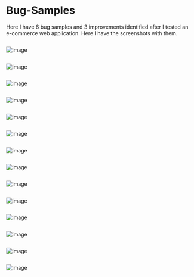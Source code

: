 # Bug-Samples
Here I have 6 bug samples and 3 improvements identified after I tested an e-commerce web application. Here I have the screenshots with them.
<pre></pre>
![image](https://github.com/IoanaVasarhelyi99/Bug-Samples/assets/135469580/fdb2af3a-1d8f-4c37-a50a-d75ee6a88503)
<pre></pre>
![image](https://github.com/IoanaVasarhelyi99/Bug-Samples/assets/135469580/9b7e33bf-656d-4ee7-9d7b-a4aeefa03e11)
<pre></pre>
![image](https://github.com/IoanaVasarhelyi99/Bug-Samples/assets/135469580/798ce8de-cc61-451a-92be-57ca722bfdcb)
<pre></pre>
![image](https://github.com/IoanaVasarhelyi99/Bug-Samples/assets/135469580/3450920d-2ded-4baf-ac5a-497d3346396e)
<pre></pre>
![image](https://github.com/IoanaVasarhelyi99/Bug-Samples/assets/135469580/d6c15385-690c-4e09-bf1e-04fb67e82ba0)
<pre></pre>
![image](https://github.com/IoanaVasarhelyi99/Bug-Samples/assets/135469580/9eed87f8-af19-49bb-8840-9628acaae536)
<pre></pre>
![image](https://github.com/IoanaVasarhelyi99/Bug-Samples/assets/135469580/12954143-173b-4b7f-b56a-174797f50f59)
<pre></pre>
![image](https://github.com/IoanaVasarhelyi99/Bug-Samples/assets/135469580/baa04f9c-3e13-4e32-b0f2-838bafa0f65f)
<pre></pre>
![image](https://github.com/IoanaVasarhelyi99/Bug-Samples/assets/135469580/a810ff66-941b-4090-9fd6-31d86db910a6)
<pre></pre>
![image](https://github.com/IoanaVasarhelyi99/Bug-Samples/assets/135469580/6b1efe02-ed1e-4cea-9dcd-ad4fa29263c9)
<pre></pre>
![image](https://github.com/IoanaVasarhelyi99/Bug-Samples/assets/135469580/e7243dd9-49d1-4bb7-b135-bf872df24041)
<pre></pre>
![image](https://github.com/IoanaVasarhelyi99/Bug-Samples/assets/135469580/d0366933-dc50-43a3-a0ba-92907b5c25b3)
<pre></pre>
![image](https://github.com/IoanaVasarhelyi99/Bug-Samples/assets/135469580/9c5bb8c6-02f0-472b-aa24-4f5336babcb8)
<pre></pre>
![image](https://github.com/IoanaVasarhelyi99/Bug-Samples/assets/135469580/fa03f3fe-51d7-404c-a603-867a5d67384f)
